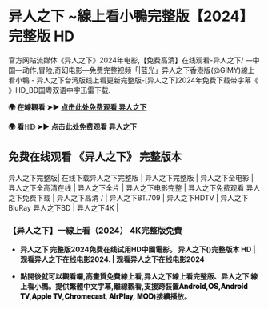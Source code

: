 # 异人之下 ~線上看小鴨完整版【2024】 完整版 HD
官方网站流媒体《异人之下》2024年电影,【免费高清】在线观看-异人之下/ —中国—动作,冒险,奇幻电影—免费完整视频「|蓝光」异人之下香港版(@GIMY)線上看小鴨 - 异人之下台湾版线上看更新完整版-[异人之下]2024年免费下载带字幕《 》HD_BD国粤双语中字迅雷下载.

**🌍 在線觀看 ➤► [点击此处免费观看 异人之下](https://weflix.cloud/zh/movie/1072890/the-traveller-gityawzh)**

**🌍 看ℍ𝔻 ➤► [点击此处免费观看 异人之下](https://weflix.cloud/zh/movie/1072890/the-traveller-gityawzh)**

## 免费在线观看 《异人之下》 完整版本
异人之下完整版| 在线下载异人之下完整版 | 异人之下完整版 | 异人之下全电影 | 异人之下全高清在线 | 异人之下全片 | 异人之下电影完整 | 异人之下免费观看 异人之下免费下载 | 异人之下高清 / | 异人之下BT.709 | 异人之下HDTV | 异人之下BluRay 异人之下BD | 异人之下4K |

### 【异人之下】一線上看（2024） 4K完整版免費

- **异人之下 完整版2024免费在线试用HD中國電影。 异人之下()完整版本 HD | 观看异人之下在线电影2024. | 观看异人之下在线电影2024**

- **點開後就可以觀看囉,高畫質免費線上看,异人之下線上看完整版、异人之下 線上看小鴨。提供繁體中文字幕,離線觀看,支援跨裝置𝐀𝐧𝐝𝐫𝐨𝐢𝐝,𝐎𝐒,𝐀𝐧𝐝𝐫𝐨𝐢𝐝 𝐓𝐕,𝐀𝐩𝐩𝐥𝐞 𝐓𝐕,𝐂𝐡𝐫𝐨𝐦𝐞𝐜𝐚𝐬𝐭, 𝐀𝐢𝐫𝐏𝐥𝐚𝐲, 𝐌𝐎𝐃)接續播放。**
